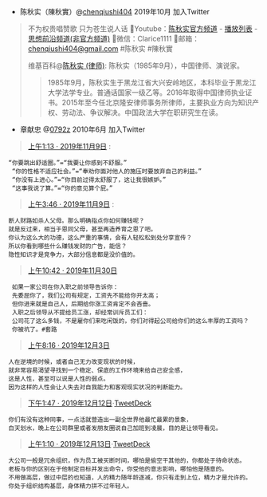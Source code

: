 - 陈秋实（陳秋實）@[chenqiushi404](https://twitter.com/chenqiushi404) 2019年10月 加入Twitter
> 不为权贵唱赞歌 只为苍生说人话 🔸Youtube：[陈秋实官方频道](https://www.youtube.com/channel/UCv361SF6FKznoGPKEFG9Yhw) - [播放列表](https://www.youtube.com/playlist?list=PLsSwILy9GzpoUQJVzB-Xs1Tw3_ZoH8eXo)  - [思想前沿频道(非官方频道)](https://www.youtube.com/channel/UCxa8KjsxEqLVMfxbyHlXH0w)   🔸微信：Clarice1111 🔸邮箱：chenqiushi404@gmail.com #陈秋实 #陳秋實
> 
> 维基百科@[陈秋实 (律师)](https://zh.wikipedia.org/zh-sg/陈秋实_(律师)): 陈秋实（1985年9月），中国律师、演说家。
>> 1985年9月，陈秋实生于黑龙江省大兴安岭地区，本科毕业于黑龙江大学法学专业。普通话国家一级乙等。2016年取得中国律师执业证书。2015年至今任北京隆安律师事务所律师，主要执业方向为知识产权、劳动法、争议解决。中国政法大学在职研究生在读。

- 章献忠 @[0792z](https://twitter.com/0792z/) 2010年6月 加入Twitter

> [上午1:13 · 2019年11月9日](https://twitter.com/0792z/status/1192973327184232449) :
```
“你要跳出舒适圈。”=“我要让你感到不舒服。”
 “你的性格不适应社会。”=“奉劝你面对他人的施压时要放弃自己的利益。”
 “你没有上进心。”=“你目前过得太舒服了，这让我很嫉妒。”
 “这事我说了算。”=“你的意见算个屁。”
```
> [上午3:46 · 2019年11月9日](https://twitter.com/0792z/status/1193011870212526080) :
```
断人财路如杀人父母。那么明确指点你如何赚钱呢？
就是反过来，相当于恩同父母，甚至再造养育之恩了吧。
你认为这么大的功德，这么严重的事情，会有人轻松松到处分享宣传？
所以你看到哪些什么赚钱发财的广告，能信？
隐性知识才是竞争力，大部分信息都是没价值的。
```
> [上午10:42 · 2019年11月30日](https://twitter.com/0792z/status/1200606115823644672)
```
 如果一家公司在你入职之前领导告诉你：
 先委屈你了，我们公司有规定，工资先不能给你开太高；
 但你进来就是自己人，后期给你涨工资肯定不会吝啬。
 入职之后领导从不提给员工涨，却经常训斥员工们：
 公司花了这么多钱，不是雇你们来吃闲饭的，你们对得起公司给你们的这么丰厚的工资吗？
 你被坑了。#套路
```
> [上午8:16 · 2019年12月3日](https://twitter.com/0792z/status/1201777176665739265)
```
人在逆境的时候，或者自己无力改变现状的时候，
就非常容易渴望寻找到一个稳定、保底的工作环境来给自己安全感，
这是人性，甚至可以说是人性的弱点。
因为这样的人性会让人失去对自我能力和客观现实状况的判断能力。
```
> [下午1:47 · 2019年12月12日](https://twitter.com/0792z/status/1205121877108305921)·[TweetDeck](https://help.twitter.com/using-twitter/how-to-tweet#source-labels)
```
你们有没有这种同事，一点活就营造出一副全世界他最忙最累的景象，
白天划水，晚上在公司群里或者发朋友圈说自己加班到凌晨，目的是让领导看见。
```

> [上午1:10 · 2019年12月13日](https://twitter.com/0792z/status/1205293759639912448)·[TweetDeck](https://help.twitter.com/using-twitter/how-to-tweet#source-labels)
```
大公司一般是冗余组织，作为员工被买断时间，哪怕是偷空干其他的，你都处于待命状态。
老板与你的区别在于他制定目标并发出命令，你受他的意志影响，哪怕他是随意的。
不用做高层，做过中层的也知道，人的精力随年龄逐减，你只有走到上位，精力才是允许的。
你处于组织结构基层，身体精力拼不过年轻人。
```
